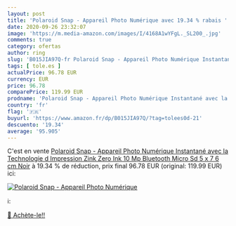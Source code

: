 ```yaml
---
layout: post
title: 'Polaroid Snap - Appareil Photo Numérique avec 19.34 % rabais '
date: 2020-09-26 23:32:07
image: 'https://m.media-amazon.com/images/I/4168A1wYFgL._SL200_.jpg'
comments: true
category: ofertas
author: ring
slug: 'B015JIA97Q-fr Polaroid Snap - Appareil Photo Numérique Instantané avec...'
tags: [ tole.es ]
actualPrice: 96.78 EUR
currency: EUR
price: 96.78
comparePrice: 119.99 EUR
prodname: 'Polaroid Snap - Appareil Photo Numérique Instantané avec la Technologie d Impression Zink Zero Ink  10 Mp  Bluetooth  Micro Sd  5 x 7 6 cm  Noir'
country: 'fr'
flag: '🇫🇷'
buyurl: 'https://www.amazon.fr/dp/B015JIA97Q/?tag=tolees0d-21'
descuento: '19.34'
average: '95.905'
---
```


C'est en vente [Polaroid Snap - Appareil Photo Numérique Instantané avec la Technologie d Impression Zink Zero Ink  10 Mp  Bluetooth  Micro Sd  5 x 7 6 cm  Noir](https://www.amazon.fr/dp/B015JIA97Q/?tag=tolees0d-21)  à  19.34 % de réduction, prix final  96.78 EUR (original: 119.99 EUR) ici:

[![Polaroid Snap - Appareil Photo Numérique](https://m.media-amazon.com/images/I/4168A1wYFgL._SL200_.jpg)](https://www.amazon.fr/dp/B015JIA97Q/?tag=tolees0d-21)

ℹ️:


[🛒 Achète-le!!](https://www.amazon.fr/dp/B015JIA97Q/?tag=tolees0d-21)
